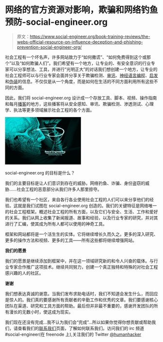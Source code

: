 # 网络的官方资源对影响，欺骗和网络钓鱼预防-social-engineer.org

> 原文：<https://www.social-engineer.org/book-training-reviews/the-webs-official-resource-on-influence-deception-and-phishing-prevention-social-engineer-org/>

社会工程有一个坏名声，许多网站致力于“如何撒谎”、“如何免费得到这个或那个”以及“如何欺骗人们”。我们希望有一个地方，让专业的、有安全意识的行业专家可以分享想法、工具，并进行“光明正大”的对话我们想创建一个地方，让专业的社会工程师可以与行业专家会面并分享关于欺骗检测、[审讯](https://www.social-engineer.org/framework/psychological-principles/interview-interrogation/)、[神经语言编程](https://www.social-engineer.org/framework/psychological-principles/neuro-linguistic-programming-nlp/)、[启发](https://www.social-engineer.org/framework/influencing-others/elicitation/becoming-successful-elicitor/)和[伪装](https://www.social-engineer.org/framework/influencing-others/pretexting/)的信息。不仅仅是从一个角度，而是如何在生活的不同方面利用所有这些不同的方面。

因此，我们将 social-engineer.org 设计成一个存放工具、脚本、视频、操作指南和每月[播客](https://www.social-engineer.org/category/podcast/)的地方，这些播客将从安全感知、审讯、欺骗检测、渗透测试、心理学、执法等更多领域展示社会工程的各个方面。

[!["Education is the key to protecting yourself"](img/a443e180bb140b5238deab5d8e478285.png "social-engineer-wallpaper")](https://www.social-engineer.org/resources/se-wp.jpg)

social-engineer.org 的目标是什么？

我们的主要目标是让人们意识到存在的威胁。网络钓鱼、诈骗、身份盗窃的威胁……社会工程的恶意部分从我们许多人那里掠夺。

我们也希望有一个社区，来自各行各业使用社会工程的人们可以来分享他们的经验。这就是我们试图在 social-engineer.org 创造的。我们的关键特征是网络唯一的社会工程框架。概述社会工程的所有方面，以及它们与安全、生活、工作和爱好的关系。我们从网上收集了新闻报道、故事和经验，以及行业专家的研究，并对其进行了汇编，使其成为所有人都可以使用的神奇工具。

框架和网站都将是一个活生生的实体。它将继续增长久而久之。更多的深入研究、更多的操作方法和视频、更多的工具——所有这些都将继续增强网站。

**我们的愿景**

我们的愿景是继续添加到框架中，并在这一领域研究新的和令人兴奋的载体。与行业专家合作推广这项技术。继续共同努力，创建一个真正独特和特殊的对社会工程感兴趣的人的社区。

**谢谢**

我们想表达真诚的谢意。当我们发布求助电话时，我们不知道会发生什么，而回应是惊人的。我们真的要感谢所有贡献者的辛勤工作和优秀的文章。我们要感谢核心团队在渠道、研究和工具方面的帮助。最后但并非最不重要的，感谢开发团队的所有漫长的无数小时，使这成为现实。

我们现在还没有完成…我不认为我们会“完成”…所以如果你觉得你想贡献或帮助我们，请查看我们的[联系我们](https://www.social-engineer.org/contact-us/)页面，了解如何联系我们。访问我们的 irc 频道#social-engineer(在 freenode 上),关注我们的 Twitter [@humanhacker](https://twitter.com/humanhacker/)